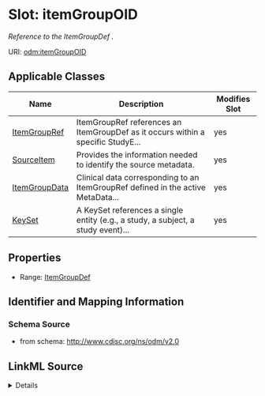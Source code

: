 # Slot: itemGroupOID


_Reference to the ItemGroupDef ._



URI: [odm:itemGroupOID](http://www.cdisc.org/ns/odm/v2.0/itemGroupOID)



<!-- no inheritance hierarchy -->




## Applicable Classes

| Name | Description | Modifies Slot |
| --- | --- | --- |
[ItemGroupRef](ItemGroupRef.md) | ItemGroupRef references an ItemGroupDef as it occurs within a specific StudyE... |  yes  |
[SourceItem](SourceItem.md) | Provides the information needed to identify the source metadata. |  yes  |
[ItemGroupData](ItemGroupData.md) | Clinical data corresponding to an ItemGroupRef defined in the active MetaData... |  yes  |
[KeySet](KeySet.md) | A KeySet references a single entity (e.g., a study, a subject, a study event)... |  yes  |







## Properties

* Range: [ItemGroupDef](ItemGroupDef.md)





## Identifier and Mapping Information







### Schema Source


* from schema: http://www.cdisc.org/ns/odm/v2.0




## LinkML Source

<details>
```yaml
name: itemGroupOID
description: Reference to the ItemGroupDef .
from_schema: http://www.cdisc.org/ns/odm/v2.0
rank: 1000
alias: itemGroupOID
domain_of:
- ItemGroupRef
- SourceItem
- ItemGroupData
- KeySet
range: ItemGroupDef

```
</details>